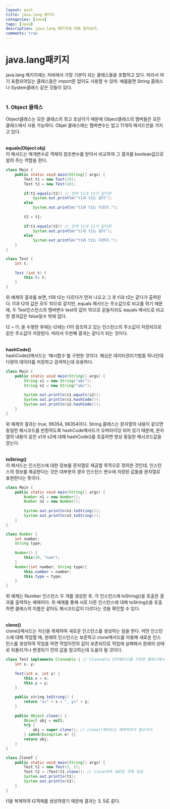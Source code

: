 ```yaml
---
layout: post
title: java.lang 패키지
categories: [Java]
tags: [Java]
description: java.lang 패키지에 대해 알아보자.
comments: true
---
```

# **java.lang패키지**   
java.lang 패키지에는 자바에서 가장 기본이 되는 클래스들을 포함하고 있다. 따라서 여기 포함되어있는 클래스들은 import문 없이도 사용할 수 있따. 예를들면 String 클래스나 System클래스 같은 것들이 있다.  
<br>  
### 1. Object 클래스  
Object클래스는 모든 클래스의 최고 조상이기 때문에 Object클래스의 멤버들은 모든 클래스에서 사용 가능하다. Objet 클래스에는 멤버변수는 없고 11개의 메서드만을 가지고 있다.  
<br>  
**equals(Object obj)**  
이 메서드는 매개변수로 객체의 참조변수를 받아서 비교하여 그 결과를 boolean값으로 알려 주는 역할을 한다.  
~~~java
class Main {
	public static void main(String[] args) {
		Test t1 = new Test(10);
		Test t2 = new Test(10);
		
		if(t1.equals(t2)) // 만약 t1과 t2가 같다면
			System.out.println("t1과 t2는 같다");
		else
			System.out.println("t1와 t2는 다르다.");
		
		t2 = t1;
		
		if(t1.equals(t2)) // 만약 t1과 t2가 같다면
			System.out.println("t1과 t2는 같다");
		else
			System.out.println("t1와 t2는 다르다.");
	}
}

class Test {
	int t;
	
	Test (int t) {
		this.t= t;
	}
}
~~~  
위 예제의 결과를 보면, t1와 t2는 다르다가 먼저 나오고 그 후 t1과 t2는 같다가 출력된다. t1과 t2의 값은 모두 10으로 같지만, equals 메서드는 주소값으로 비교를 하기 때문에, 두 Test인스턴스의 멤버변수 test의 값이 10으로 같을지라도 equals 메서드로 비교한 결과값은 false일수 밖에 없다.

t2 = t1; 을 수행한 후에는 t2에는 t1이 참조하고 있는 인스턴스의 주소값이 저장되므로 같은 주소값이 저장된다. 따라서 두번째 결과는 같다가 되는 것이다.  
<br>  
**hashCode()**  
hashCode()메서드는 '해시함수'를 구현한 것이다. 해싱은 데이터관리기법중 하나인데 다량의 데이터를 저장하고 검색하는데 유용하다.  
~~~java
class Main {
	public static void main(String[] args) {
		String s1 = new String("abc");
		String s2 = new String("abc");
		
		System.out.println(s1.equals(s2));
		System.out.println(s1.hashCode());
		System.out.println(s2.hashCode());
	}
}
~~~  
위 예제의 결과는 true, 96354, 96354이다. String 클래스는 문자열의 내용이 같으면 동일한 해시코드를 반환하도록 hashCode메서드가 오버라이딩 되어 있기 때문에, 문자열의 내용이 같은 s1과 s2에 대해 hashCode()를 호출하면 항상 동일한 해시코드값을 얻는다.  
<br>  
**toString()**  
이 메서드는 인스턴스에 대한 정보를 문자열로 제공할 목적으로 정의한 것인데, 인스턴스의 정보를 제공한다는 것은 대부분의 경우 인스턴스 변수에 저장된 값들을 문자열로 표현한다는 뜻이다.  
~~~java
class Main {
	public static void main(String[] args) {
		Number n1 = new Number();
		Number n2 = new Number();
		
		System.out.println(n1.toString());
		System.out.println(n2.toString());
	}
}

class Number {
	int number;
	String type;
	
	Number() {
		this(10, "num");
	}
	Number(int number, String type){
		this.number = number;
		this.type = type;
	}
}
~~~  
위 예제는 Number 인스턴스 두 개를 생성한 후, 각 인스턴스에 toString()을 호출한 결과를 출력하는 예제이다. 위 예제를 통해 서로 다른 인스턴스에 대해 toString()을 호출하면 클래스의 이름은 같아도 해시코드값이 다르다는 것을 확인할 수 있다.  
<br>  
**clone()**  
clone()메서드는 자신을 복제하여 새로운 인스턴스를 생성하는 일을 한다. 어떤 인스턴스에 대해 작업할 때, 원래의 인스턴스는 보존하고 clone메서드를 이용해 새로운 인스턴스를 생성하여 작업을 하면 작업이전의 값이 보존되므로 작업에 실패해서 원래의 상태로 되돌리거나 변경되기 전의 값을 참고하는데 도움이 될 것이다.  
~~~java
class Test implements Cloneable { // Cloneable 인터페이스를 구현한 클래스에서만 clone()을 호출할 수 있음
	int x, y;
	
	Test(int x, int y) {
		this.x = x;
		this.y = y;
	}
	
	public string toString() {
		return "x=" + x + ", y=" + y;
	}
	
	public Object clone() {
		Object obj = null;
		try {
			obj = super.clone(); // clone()메서드는 예외처리가 필수이다.
		} catch(Exception e) {}
		return obj;
	}
}

class CloneT {
	public static void main(String[] args) {
		Test t1 = new Test(3, 5);
		Test t2 = (Test)t1.clone(); // clone하여 새로운 객체 생성
		System.out.println(t1);
		System.out.println(t2);
	}
}
~~~  
t1을 복제하여 t2객체를 생성하였기 때문에 결과는 3, 5로 같다.

